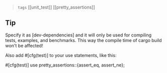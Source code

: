 
> `tags` [[unit_test]] [[pretty_assertions]]

## Tip
Specify it as [dev-dependencies] and it will only be used for compiling tests, examples, and benchmarks. This way the compile time of cargo build won't be affected!

Also add #[cfg(test)] to your use statements, like this:

#[cfg(test)]
use pretty_assertions::{assert_eq, assert_ne};